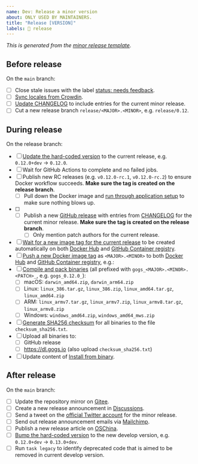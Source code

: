 ```yaml
---
name: Dev: Release a minor version
about: ONLY USED BY MAINTAINERS.
title: "Release [VERSION]"
labels: 📸 release
---
```


_This is generated from the [minor release template](https://github.com/gogs/gogs/blob/main/.github/ISSUE_TEMPLATE/dev_release_minor_version.md)._

## Before release

On the `main` branch:

- [ ] Close stale issues with the label [status: needs feedback](https://github.com/gogs/gogs/issues?q=is%3Aissue+is%3Aopen+label%3A%22status%3A+needs+feedback%22).
- [ ] [Sync locales from Crowdin](https://github.com/gogs/gogs/blob/main/docs/dev/import_locale.md).
- [ ] [Update CHANGELOG](https://github.com/gogs/gogs/commit/720cb5fcb169b9e026b5b47f57d50888b35fdb4b) to include entries for the current minor release.
- [ ] Cut a new release branch `release/<MAJOR>.<MINOR>`, e.g. `release/0.12`.

## During release

On the release branch:

- [ ] [Update the hard-coded version](https://github.com/gogs/gogs/commit/f17e7d5a2c36c52a1121d2315f3d75dcd8053b89) to the current release, e.g. `0.12.0+dev` -> `0.12.0`.
- [ ] Wait for GitHub Actions to complete and no failed jobs.
- [ ] Publish new RC releases (e.g. `v0.12.0-rc.1`, `v0.12.0-rc.2`) to ensure Docker workflow succeeds. **Make sure the tag is created on the release branch**.
	- [ ] Pull down the Docker image and [run through application setup](https://github.com/gogs/gogs/blob/main/docker/README.md) to make sure nothing blows up.
- [ ] - [ ] Publish a new [GitHub release](https://github.com/gogs/gogs/releases) with entries from [CHANGELOG](https://github.com/gogs/gogs/blob/main/CHANGELOG.md) for the current minor release. **Make sure the tag is created on the release branch**.
	- [ ] Only mention patch authors for the current release.
- [ ] [Wait for a new image tag for the current release](https://github.com/gogs/gogs/actions/workflows/docker.yml?query=event%3Arelease) to be created automatically on both [Docker Hub](https://hub.docker.com/r/gogs/gogs/tags) and [GitHub Container registry](https://github.com/gogs/gogs/pkgs/container/gogs).
- [ ] [Push a new Docker image tag](https://github.com/gogs/gogs/blob/main/docs/dev/release/release_new_version.md#update-docker-image-tag) as `<MAJOR>.<MINOR>` to both [Docker Hub](https://hub.docker.com/r/gogs/gogs/tags) and [GitHub Container registry](https://github.com/gogs/gogs/pkgs/container/gogs), e.g.:
- [ ] [Compile and pack binaries](https://github.com/gogs/gogs/blob/main/docs/dev/release/release_new_version.md#compile-and-pack-binaries) (all prefixed with `gogs_<MAJOR>.<MINOR>.<PATCH>_`, e.g. `gogs_0.12.0_`):
	- [ ] macOS: `darwin_amd64.zip`, `darwin_arm64.zip`
	- [ ] Linux: `linux_386.tar.gz`, `linux_386.zip`, `linux_amd64.tar.gz`, `linux_amd64.zip`
	- [ ] ARM: `linux_armv7.tar.gz`, `linux_armv7.zip`, `linux_armv8.tar.gz`, `linux_armv8.zip`
	- [ ] Windows: `windows_amd64.zip`, `windows_amd64_mws.zip`
- [ ] [Generate SHA256 checksum](https://github.com/gogs/gogs/blob/main/docs/dev/release/sha256.sh) for all binaries to the file `checksum_sha256.txt`.
- [ ] Upload all binaries to:
	- [ ] GitHub release
	- [ ] https://dl.gogs.io (also upload `checksum_sha256.txt`)
- [ ] Update content of [Install from binary](https://gogs.io/docs/installation/install_from_binary).

## After release

On the `main` branch:

- [ ] Update the repository mirror on [Gitee](https://gitee.com/unknwon/gogs).
- [ ] Create a new release announcement in [Discussions](https://github.com/gogs/gogs/discussions/categories/announcements).
- [ ] Send a tweet on the [official Twitter account](https://twitter.com/GogsHQ) for the minor release.
- [ ] Send out release announcement emails via [Mailchimp](https://mailchimp.com/).
- [ ] Publish a new release article on [OSChina](http://my.oschina.net/Obahua/admin/releases).
- [ ] [Bump the hard-coded version](https://github.com/gogs/gogs/commit/05477f1d294dc43f36c4a3b3b9575a96aea66a67) to the new develop version, e.g. `0.12.0+dev` -> `0.13.0+dev`.
- [ ] Run `task legacy` to identify deprecated code that is aimed to be removed in current develop version.
